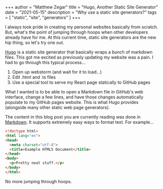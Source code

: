 +++
author = "Matthew Zegar"
title = "Hugo, Another Static Site Generator"
date = "2021-05-15"
description = "Why use a static site generators?"
tags = [
    "static",
    "site",
    "generators"
]
+++

I always took pride in creating my personal websites basically from scratch. But, what's the point of jumping through hoops
when other developers already have for me. At this current time, static site generators are the new hip thing, so let's
try one out.

[Hugo](https://gohugo.io/) is a static site generator that basically wraps a bunch of markdown files. This got me excited
as previously updating my website was a pain. I had to go through this typical process...

1. Open up webstorm (and wait for it to load...)
2. Edit .html and .ts files
3. Use a special tool to serve my React page statically to GitHub pages

What I wanted is to be able to open a Markdown file in GitHub's web interface, change a few lines, and have those changes
automatically populate to my GitHub pages website. This is what Hugo provides (alongside many other static web page generators).

The content in this blog post you are currently reading was done in [Markdown](https://en.wikipedia.org/wiki/Markdown). 
It supports extremely easy ways to format text. For example...

```html
<!doctype html>
<html lang="en">
<head>
  <meta charset="utf-8">
  <title>Example HTML5 Document</title>
</head>
<body>
  <p>Pretty neat stuff.</p>
</body>
</html>
```

No more jumping through hoops.
